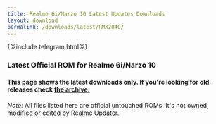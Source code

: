 ```yaml
---
title: Realme 6i/Narzo 10 Latest Updates Downloads
layout: download
permalink: /downloads/latest/RMX2040/
---
```

<script>
    $(document).ready(function () {
        loadLatest("RMX2040");
    });
</script>

{%include telegram.html%}

<div class="col-12 mx-auto">
    <h3 class="title bg-light p-2 rounded">Latest Official ROM for Realme 6i/Narzo 10</h3>
    <h4>This page shows the latest downloads only. If you're looking for old releases check
        <a href="/downloads/archive/RMX2040/">the archive.</a></h4>
    <p><i>Note: </i>All files listed here are official untouched ROMs.
        It's not owned, modified or edited by Realme Updater.</p>
    <div id="downloads">
    </div>
</div>
